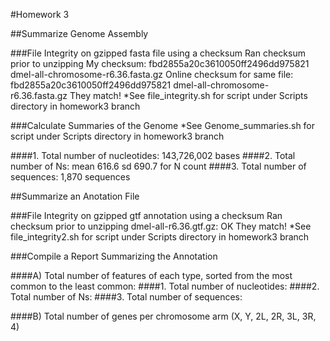 #Homework 3 

##Summarize Genome Assembly 

###File Integrity on gzipped fasta file using a checksum 
Ran checksum prior to unzipping 
My checksum: fbd2855a20c3610050ff2496dd975821  dmel-all-chromosome-r6.36.fasta.gz 
Online checksum for same file: fbd2855a20c3610050ff2496dd975821  dmel-all-chromosome-r6.36.fasta.gz 
They match! 
*See file_integrity.sh for script under Scripts directory in homework3 branch 

###Calculate Summaries of the Genome
*See Genome_summaries.sh for script under Scripts directory in homework3 branch 

####1. Total number of nucleotides: 143,726,002 bases 
####2. Total number of Ns: mean 616.6 sd 690.7 for N count 
####3. Total number of sequences: 1,870 sequences 

##Summarize an Anotation File

###File Integrity on gzipped gtf annotation using a checksum
Ran checksum prior to unzipping 
dmel-all-r6.36.gtf.gz: OK
They match! 
*See file_integrity2.sh for script under Scripts directory in homework3 branch 

###Compile a Report Summarizing the Annotation  

####A) Total number of features of each type, sorted from the most common to the least common: 
####1. Total number of nucleotides: 
####2. Total number of Ns:
####3. Total number of sequences: 

####B) Total number of genes per chromosome arm (X, Y, 2L, 2R, 3L, 3R, 4)